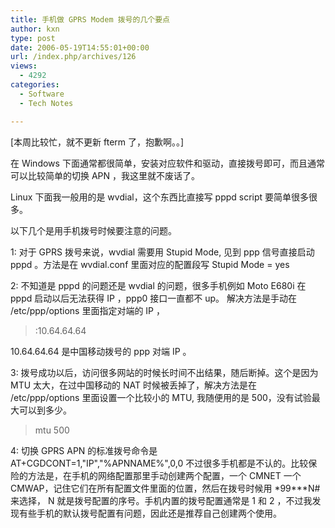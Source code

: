 ```yaml
---
title: 手机做 GPRS Modem 拨号的几个要点
author: kxn
type: post
date: 2006-05-19T14:55:01+00:00
url: /index.php/archives/126
views:
  - 4292
categories:
  - Software
  - Tech Notes

---
```

[本周比较忙，就不更新 fterm 了，抱歉啊。。]

在 Windows 下面通常都很简单，安装对应软件和驱动，直接拨号即可，而且通常可以比较简单的切换 APN ，我这里就不废话了。

Linux 下面我一般用的是 wvdial，这个东西比直接写 pppd script 要简单很多很多。

以下几个是用手机拨号时候要注意的问题。

1: 对于 GPRS 拨号来说，wvdial 需要用 Stupid Mode, 见到 ppp 信号直接启动 pppd 。方法是在 wvdial.conf 里面对应的配置段写 Stupid Mode = yes

2: 不知道是 pppd 的问题还是 wvdial 的问题，很多手机例如 Moto E680i 在 pppd 启动以后无法获得 IP ，ppp0 接口一直都不 up。 解决方法是手动在 /etc/ppp/options 里面指定对端的 IP ，

> :10.64.64.64

10.64.64.64 是中国移动拨号的 ppp 对端 IP 。

3: 拨号成功以后，访问很多网站的时候长时间不出结果，随后断掉。这个是因为 MTU 太大，在过中国移动的 NAT 时候被丢掉了，解决方法是在 /etc/ppp/options 里面设置一个比较小的 MTU, 我随便用的是 500，没有试验最大可以到多少。

> mtu 500

4: 切换 GPRS APN 的标准拨号命令是 AT+CGDCONT=1,"IP","%APNNAME%",0,0 不过很多手机都是不认的。比较保险的方法是，在手机的网络配置那里手动创建两个配置，一个 CMNET 一个 CMWAP，记住它们在所有配置文件里面的位置，然后在拨号时候用 \*99\***N# 来选择， N 就是拨号配置的序号。手机内置的拨号配置通常是 1 和 2 ，不过我发现有些手机的默认拨号配置有问题，因此还是推荐自己创建两个使用。